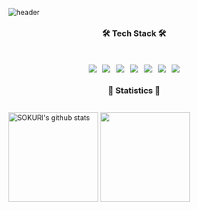 ![header](https://capsule-render.vercel.app/api?type=waving&color=auto&height=200&section=header&text=kimjunbo&fontSize=90&animation=fadeIn&fontAlignY=38&&descAlignY=51&descAlign=62)

  
<h3 align="center"><b>🛠 Tech Stack 🛠</b></h3></br>
<p align="center">	
<img src="https://img.shields.io/badge/Java-CC3D3D?style=flat-badge&logo=java&logoColor=withe"/> &nbsp 
<img src="https://img.shields.io/badge/Spring-6DB33F.svg?&flat&logo=Spring&logoColor=white"/> &nbsp 
<img src="https://img.shields.io/badge/-Spring%20Boot-6DB33F?logo=spring%20boot&logoColor=white"/> &nbsp 
<img src="https://img.shields.io/badge/-Spring%20MVC-6DB33F"/> &nbsp
<img src="https://img.shields.io/badge/-Spring%20Data%20JPA-6DB33F?"/> &nbsp
<img src="https://img.shields.io/badge/-MySQL-4479A1?logo=mysql&logoColor=white"/> &nbsp
<img src="https://img.shields.io/badge/JavaScript-F7DF1E?style=flat-badge&logo=JavaScript&logoColor=white"/>


<h3 align="center"><b>🌌 Statistics 🌌</b></h3></br>
<div style="display: flex, height:180px">
<img align="center" style="height:180px" src="https://github-readme-stats.vercel.app/api?username=kimjunbo&show_icons=true&include_all_commits=true&theme=nord&hide_border=true" alt="SOKURI's github stats" />
<img align="center" style="height:180px" src="https://github-readme-stats.vercel.app/api/top-langs/?username=kimjunbo&layout=compact&theme=nord&hide_border=true" />
</div>
